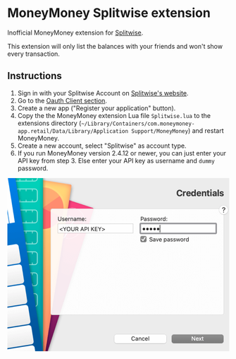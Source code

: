 MoneyMoney Splitwise extension
================================
Inofficial MoneyMoney extension for [Splitwise](https://www.splitwise.com).

This extension will only list the balances with your friends and won't show every transaction.

Instructions
-----
1. Sign in with your Splitwise Account on [Splitwise's website](https://www.splitwise.com).
2. Go to the [Oauth Client section](https://secure.splitwise.com/oauth_clients).
3. Create a new app ("Register your application" button).
4. Copy the the MoneyMoney extension Lua file `Splitwise.lua` to the extensions directory (`~/Library/Containers/com.moneymoney-app.retail/Data/Library/Application Support/MoneyMoney`) and restart MoneyMoney.
5. Create a new account, select "Splitwise" as account type.
6. If you run MoneyMoney version 2.4.12 or newer, you can just enter your API key from step 3. Else enter your API key as username and `dummy` password.

![ScreenShot](moneymoney-splitwise.png)